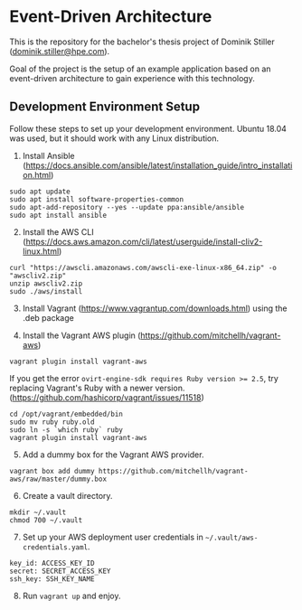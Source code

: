 # Event-Driven Architecture

This is the repository for the bachelor's thesis project of Dominik Stiller (dominik.stiller@hpe.com).

Goal of the project is the setup of an example application based on an event-driven architecture to gain experience with this technology.


## Development Environment Setup

Follow these steps to set up your development environment. Ubuntu 18.04 was used, but it should work with any Linux distribution.

1. Install Ansible (https://docs.ansible.com/ansible/latest/installation_guide/intro_installation.html)
```
sudo apt update
sudo apt install software-properties-common
sudo apt-add-repository --yes --update ppa:ansible/ansible
sudo apt install ansible
```

2. Install the AWS CLI (https://docs.aws.amazon.com/cli/latest/userguide/install-cliv2-linux.html)
```
curl "https://awscli.amazonaws.com/awscli-exe-linux-x86_64.zip" -o "awscliv2.zip"
unzip awscliv2.zip
sudo ./aws/install
```

3. Install Vagrant (https://www.vagrantup.com/downloads.html) using the .deb package

4. Install the Vagrant AWS plugin (https://github.com/mitchellh/vagrant-aws)
```
vagrant plugin install vagrant-aws
```

If you get the error `ovirt-engine-sdk requires Ruby version >= 2.5`, try replacing Vagrant's Ruby with a newer version. (https://github.com/hashicorp/vagrant/issues/11518)
```
cd /opt/vagrant/embedded/bin
sudo mv ruby ruby.old
sudo ln -s `which ruby` ruby
vagrant plugin install vagrant-aws
```

5. Add a dummy box for the Vagrant AWS provider.
```
vagrant box add dummy https://github.com/mitchellh/vagrant-aws/raw/master/dummy.box
```

6. Create a vault directory.
```
mkdir ~/.vault
chmod 700 ~/.vault
```

7. Set up your AWS deployment user credentials in `~/.vault/aws-credentials.yaml`.
```
key_id: ACCESS_KEY_ID
secret: SECRET_ACCESS_KEY
ssh_key: SSH_KEY_NAME
```

8. Run `vagrant up` and enjoy.
